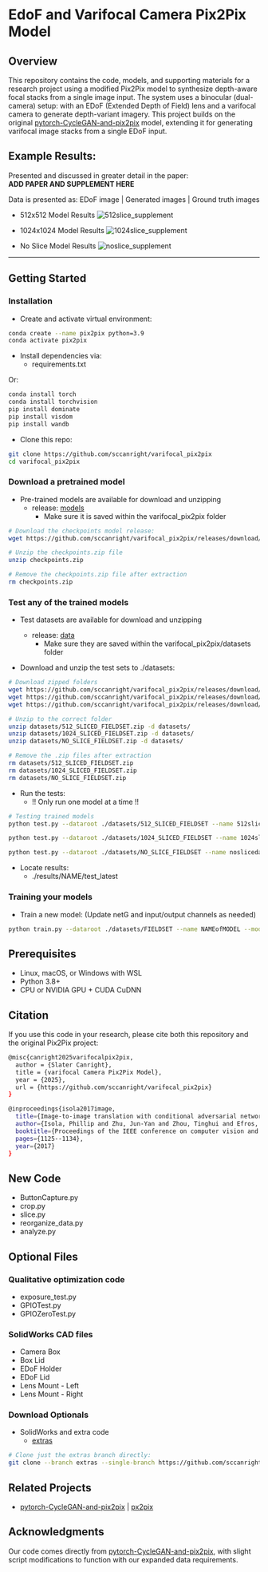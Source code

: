 # EdoF and Varifocal Camera Pix2Pix Model

## Overview

This repository contains the code, models, and supporting materials for a research project using a modified Pix2Pix model to synthesize depth-aware focal stacks from a single image input. The system uses a binocular (dual-camera) setup: with an EDoF (Extended Depth of Field) lens and a varifocal camera to generate depth-variant imagery. This project builds on the original [pytorch-CycleGAN-and-pix2pix](https://github.com/junyanz/pytorch-CycleGAN-and-pix2pix) model, extending it for generating varifocal image stacks from a single EDoF input.

## Example Results:
Presented and discussed in greater detail in the paper:  
**ADD PAPER AND SUPPLEMENT HERE**  

Data is presented as: EDoF image | Generated images | Ground truth images  

 
- 512x512 Model Results
  ![512slice_supplement](https://github.com/user-attachments/assets/c9c0e727-c447-4e9e-89a0-e993dec5239d)

- 1024x1024 Model Results
  ![1024slice_supplement](https://github.com/user-attachments/assets/8f408938-c8fc-4466-a78d-0acd02b005c9)

- No Slice Model Results
  ![noslice_supplement](https://github.com/user-attachments/assets/4099cac7-156a-4b19-bbd0-424b89ecc72a)


---

## Getting Started
### Installation

- Create and activate virtual environment:

```bash
conda create --name pix2pix python=3.9
conda activate pix2pix
```

- Install dependencies via:
  - requirements.txt

Or:

```bash
conda install torch
conda install torchvision
pip install dominate
pip install visdom
pip install wandb
```

- Clone this repo:

```bash
git clone https://github.com/sccanright/varifocal_pix2pix
cd varifocal_pix2pix
```

### Download a pretrained model
- Pre-trained models are available for download and unzipping
  - release: [models](https://github.com/sccanright/varifocal_pix2pix/releases/tag/models)
    - Make sure it is saved within the varifocal_pix2pix folder

```bash
# Download the checkpoints model release:
wget https://github.com/sccanright/varifocal_pix2pix/releases/download/models/checkpoints.zip -O checkpoints.zip

# Unzip the checkpoints.zip file
unzip checkpoints.zip

# Remove the checkpoints.zip file after extraction
rm checkpoints.zip
``` 

### Test any of the trained models
- Test datasets are available for download and unzipping
  - release: [data](https://github.com/sccanright/varifocal_pix2pix/releases/tag/data)
    - Make sure they are saved within the varifocal_pix2pix/datasets folder

- Download and unzip the test sets to ./datasets:

```bash
# Download zipped folders
wget https://github.com/sccanright/varifocal_pix2pix/releases/download/data/512_SLICED_FIELDSET.zip -O datasets/512_SLICED_FIELDSET.zip
wget https://github.com/sccanright/varifocal_pix2pix/releases/download/data/1024_SLICED_FIELDSET.zip -O datasets/1024_SLICED_FIELDSET.zip
wget https://github.com/sccanright/varifocal_pix2pix/releases/download/data/NO_SLICE_FIELDSET.zip -O datasets/NO_SLICE_FIELDSET.zip

# Unzip to the correct folder
unzip datasets/512_SLICED_FIELDSET.zip -d datasets/
unzip datasets/1024_SLICED_FIELDSET.zip -d datasets/
unzip datasets/NO_SLICE_FIELDSET.zip -d datasets/

# Remove the .zip files after extraction
rm datasets/512_SLICED_FIELDSET.zip
rm datasets/1024_SLICED_FIELDSET.zip
rm datasets/NO_SLICE_FIELDSET.zip
```

- Run the tests:
  - !! Only run one model at a time !!
 
```bash
# Testing trained models
python test.py --dataroot ./datasets/512_SLICED_FIELDSET --name 512slicedata01 --model pix2pix --gpu_ids 0 --netG unet_512 --input_nc 3 --output_nc 30

python test.py --dataroot ./datasets/1024_SLICED_FIELDSET --name 1024slicedata01 --model pix2pix --gpu_ids 0 --netG unet_1024 --input_nc 3 --output_nc 30

python test.py --dataroot ./datasets/NO_SLICE_FIELDSET --name noslicedata01 --model pix2pix --gpu_ids 0 --netG unet_1024 --input_nc 3 --output_nc 30
```

- Locate results:
  - ./results/NAME/test_latest

### Training your models

- Train a new model:
(Update netG and input/output channels as needed)
```bash
python train.py --dataroot ./datasets/FIELDSET --name NAMEofMODEL --model pix2pix --gpu_ids 0 --netG unet_1024 --input_nc 3 --output_nc 30
```

## Prerequisites
- Linux, macOS, or Windows with WSL
- Python 3.8+
- CPU or NVIDIA GPU + CUDA CuDNN

## Citation
If you use this code in your research, please cite both this repository and the original Pix2Pix project:

```bash
@misc{canright2025varifocalpix2pix,
  author = {Slater Canright},
  title = {varifocal Camera Pix2Pix Model},
  year = {2025},
  url = {https://github.com/sccanright/varifocal_pix2pix}
}

@inproceedings{isola2017image,
  title={Image-to-image translation with conditional adversarial networks},
  author={Isola, Phillip and Zhu, Jun-Yan and Zhou, Tinghui and Efros, Alexei A},
  booktitle={Proceedings of the IEEE conference on computer vision and pattern recognition},
  pages={1125--1134},
  year={2017}
}
```

## New Code
- ButtonCapture.py
- crop.py
- slice.py
- reorganize_data.py
- analyze.py

## Optional Files
### Qualitative optimization code
- exposure_test.py
- GPIOTest.py
- GPIOZeroTest.py

### SolidWorks CAD files
- Camera Box
- Box Lid
- EDoF Holder
- EDoF Lid
- Lens Mount - Left
- Lens Mount - Right

### Download Optionals
- SolidWorks and extra code
  - [extras](https://github.com/sccanright/varifocal_pix2pix/tree/extras)

```bash
# Clone just the extras branch directly:
git clone --branch extras --single-branch https://github.com/sccanright/varifocal_pix2pix
```
  

## Related Projects

- [pytorch-CycleGAN-and-pix2pix](https://github.com/junyanz/pytorch-CycleGAN-and-pix2pix) | [px2pix](https://github.com/phillipi/pix2pix)

## Acknowledgments

Our code comes directly from [pytorch-CycleGAN-and-pix2pix](https://github.com/junyanz/pytorch-CycleGAN-and-pix2pix), with slight script modifications to function with our expanded data requirements.

